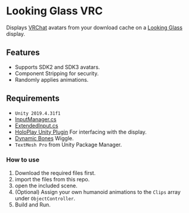 # Looking Glass VRC

Displays [VRChat](https://hello.vrchat.com/) avatars from your download cache on a [Looking Glass](https://lookingglassfactory.com/) display.

## Features

* Supports SDK2 and SDK3 avatars.
* Component Stripping for security.
* Randomly applies animations.

## Requirements

* `Unity 2019.4.31f1`
* [InputManager.cs](https://gist.github.com/jbienz/917ebc352185a0e8a164f6d17140ed27)
* [ExtendedInput.cs](https://gist.github.com/jbienz/6e508151e040a95cbc5730b962a93e35)
* [HoloPlay Unity Plugin](https://dhtk4bwj5r21z.cloudfront.net/UnityPlugin/PublicReleases/HoloPlay-Unity-Plugin-1.4.3.unitypackage) For interfacing with the display.
* [Dynamic Bones](https://assetstore.unity.com/packages/tools/animation/dynamic-bone-16743) Wiggle.
* `TextMesh Pro` from Unity Package Manager.

### How to use

1. Download the required files first.
2. import the files from this repo.
3. open the included scene.
4. (Optional) Assign your own humanoid animations to the `Clips` array under `ObjectController`.
5. Build and Run.
